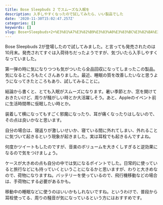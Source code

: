 ```yaml
---
title: Bose Sleepbuds 2 でスムーズな入眠を
description: 入手しやすくなったので試してみたら、いい製品でした
date: '2020-11-30T15:02:47.257Z'
categories: []
keywords: []
slug: Bose+Sleepbuds+2+%E3%81%A7%E3%82%B9%E3%83%A0%E3%83%BC%E3%82%BA%E3%81%AA%E5%85%A5%E7%9C%A0%E3%82%92
---
```

Bose Sleepbuds 2が登場したので試してみました。と言っても発売されたのは10月末。発売されてすぐは入荷待ちだったようですが、気づいたら入手しやすくなっていました。

第一弾の時に気になりつつも気がついたら全品回収になってしまったこの製品。気になるところもたくさんありました。最近、睡眠の質を改善したいなと思うようになってきたところもあり、試してみることに。

結論から書くと、とても入眠がスムーズになります。暑い季節とか、窓を開けておきたいけど、周りが騒がしい時とか大活躍しそう。あと、Appleのイベント前に生活時間帯に仮眠したい時とか。

装着して横になってもすごく邪魔になったり、耳が痛くなったりはしないので、その点は良いかなと思います。

自分の場合は、寝返りが激しいせいか、寝ている間に外れてしまい、外れることに気づいて起きるという現象が起きました。実は耳栓でも起きるんですよね。

何度かツイートもしたのですが、音楽のボリュームを大きくしすぎると逆効果になるので気をつけましょう。

ケースが大きめの点も自分の中では気になるポイントでした。日常的に使っていると旅行などにも持っていくということになるかと思いますが、わりと大きめなので、荷物になりますね。バッテリーを使っているので、飛行機移動などの場合は、手荷物にする必要があるかも。

移動中の睡眠などに使うのはいいかもしれないですね。というわけで、普段から耳栓使ってる、周りの騒音が気になっているという方にはおすすめです。